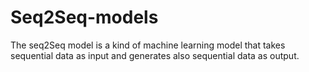 # Seq2Seq-models
The seq2Seq model is a kind of machine learning model that takes sequential data as input and generates also sequential data as output.
